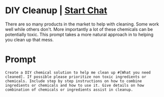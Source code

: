 

# DIY Cleanup | [Start Chat](https://gptcall.net/chat.html?data=%7B%22contact%22%3A%7B%22id%22%3A%2200f505c3-c88c-4c96-a193-5dc3828dbb08%22%2C%22flow%22%3Atrue%7D%7D)
<p>There are so many products in the market to help with cleaning. Some work well while others don't. More importantly a lot of these chemicals can be potentially toxic. This prompt takes a more natural approach in to helping you clean up that mess. </p>

# Prompt

```
Create a DIY chemical solution to help me clean up #[What you need cleaned]. If possible please prioritize non toxic ingredients or chemicals. Include step by step instructions on how to combine ingredients or chemicals and how to use it. Give details on how combination of chemicals or ingredients assist in cleanup.
```






